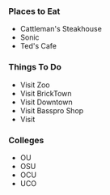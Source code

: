 ### Places to Eat
 - Cattleman's Steakhouse
 - Sonic
 - Ted's Cafe
 
### Things To Do
- Visit Zoo
- Visit BrickTown
- Visit Downtown
- Visit Basspro Shop
- Visit


### Colleges
- OU
- OSU
- OCU
- UCO
